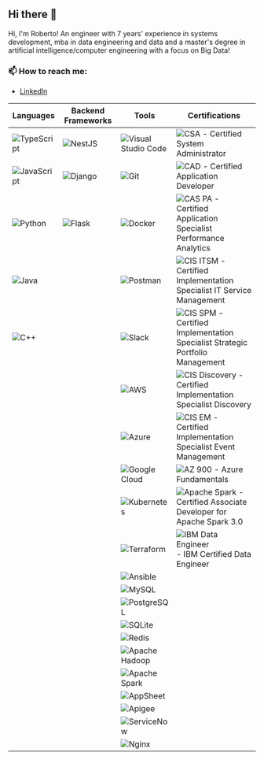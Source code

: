 ## Hi there 👋

Hi, I'm Roberto! An engineer with 7 years' experience in systems development, mba in data engineering and data and a master's degree in artificial intelligence/computer engineering with a focus on Big Data!

### 📫 How to reach me:
- [LinkedIn](https://www.linkedin.com/in/roberto-sa/)

| **Languages** | **Backend Frameworks** | **Tools** | **Certifications** |
| ------------- | ----------------------- | --------- | ------------------- |
| ![TypeScript](https://img.shields.io/badge/-TypeScript-3178C6?style=flat&logo=typescript&logoColor=white) | ![NestJS](https://img.shields.io/badge/-NestJS-E0234E?style=flat&logo=nestjs&logoColor=white) | ![Visual Studio Code](https://img.shields.io/badge/-VS%20Code-007ACC?style=flat&logo=visual-studio-code&logoColor=white) | ![CSA](https://img.shields.io/badge/ServiceNow-CSA-4CAF50?style=flat&logo=servicenow&logoColor=white) - Certified System Administrator |
| ![JavaScript](https://img.shields.io/badge/-JavaScript-F7DF1E?style=flat&logo=javascript&logoColor=black) | ![Django](https://img.shields.io/badge/-Django-092E20?style=flat&logo=django&logoColor=white) | ![Git](https://img.shields.io/badge/-Git-F05032?style=flat&logo=git&logoColor=white) | ![CAD](https://img.shields.io/badge/ServiceNow-CAD-4CAF50?style=flat&logo=servicenow&logoColor=white) - Certified Application Developer |
| ![Python](https://img.shields.io/badge/-Python-3776AB?style=flat&logo=python&logoColor=white) | ![Flask](https://img.shields.io/badge/-Flask-000000?style=flat&logo=flask&logoColor=white) | ![Docker](https://img.shields.io/badge/-Docker-2496ED?style=flat&logo=docker&logoColor=white) | ![CAS PA](https://img.shields.io/badge/ServiceNow-CAS%20PA-4CAF50?style=flat&logo=servicenow&logoColor=white) - Certified Application Specialist Performance Analytics |
| ![Java](https://img.shields.io/badge/-Java-007396?style=flat&logo=java&logoColor=white) | | ![Postman](https://img.shields.io/badge/-Postman-FF6C37?style=flat&logo=postman&logoColor=white) | ![CIS ITSM](https://img.shields.io/badge/ServiceNow-CIS%20ITSM-4CAF50?style=flat&logo=servicenow&logoColor=white) - Certified Implementation Specialist IT Service Management |
| ![C++](https://img.shields.io/badge/-C++-00599C?style=flat&logo=c%2B%2B&logoColor=white) | | ![Slack](https://img.shields.io/badge/-Slack-4A154B?style=flat&logo=slack&logoColor=white) | ![CIS SPM](https://img.shields.io/badge/ServiceNow-CIS%20SPM-4CAF50?style=flat&logo=servicenow&logoColor=white) - Certified Implementation Specialist Strategic Portfolio Management |
| | | ![AWS](https://img.shields.io/badge/-AWS-232F3E?style=flat&logo=amazon-aws&logoColor=white) | ![CIS Discovery](https://img.shields.io/badge/ServiceNow-CIS%20Discovery-4CAF50?style=flat&logo=servicenow&logoColor=white) - Certified Implementation Specialist Discovery |
| | | ![Azure](https://img.shields.io/badge/-Azure-0078D4?style=flat&logo=microsoft-azure&logoColor=white) | ![CIS EM](https://img.shields.io/badge/ServiceNow-CIS%20EM-4CAF50?style=flat&logo=servicenow&logoColor=white) - Certified Implementation Specialist Event Management |
| | | ![Google Cloud](https://img.shields.io/badge/-Google%20Cloud-4285F4?style=flat&logo=google-cloud&logoColor=white) | ![AZ 900](https://img.shields.io/badge/Azure-AZ%20900-0078D4?style=flat&logo=microsoft-azure&logoColor=white) - Azure Fundamentals |
| | | ![Kubernetes](https://img.shields.io/badge/-Kubernetes-326CE5?style=flat&logo=kubernetes&logoColor=white) | ![Apache Spark](https://img.shields.io/badge/DataBricks-Apache%20Spark%203.0-E25A1C?style=flat&logo=apachespark&logoColor=white) - Certified Associate Developer for Apache Spark 3.0 |
| | | ![Terraform](https://img.shields.io/badge/-Terraform-623CE4?style=flat&logo=terraform&logoColor=white) | ![IBM Data Engineer](https://img.shields.io/badge/IBM-Certified%20Data%20Engineer-052FAD?style=flat&logo=ibm&logoColor=white) - IBM Certified Data Engineer |
| | | ![Ansible](https://img.shields.io/badge/-Ansible-EE0000?style=flat&logo=ansible&logoColor=white) | |
| | | ![MySQL](https://img.shields.io/badge/-MySQL-4479A1?style=flat&logo=mysql&logoColor=white) | |
| | | ![PostgreSQL](https://img.shields.io/badge/-PostgreSQL-336791?style=flat&logo=postgresql&logoColor=white) | |
| | | ![SQLite](https://img.shields.io/badge/-SQLite-003B57?style=flat&logo=sqlite&logoColor=white) | |
| | | ![Redis](https://img.shields.io/badge/-Redis-DC382D?style=flat&logo=redis&logoColor=white) | |
| | | ![Apache Hadoop](https://img.shields.io/badge/-Apache%20Hadoop-66CCFF?style=flat&logo=apache-hadoop&logoColor=black) | |
| | | ![Apache Spark](https://img.shields.io/badge/-Apache%20Spark-E25A1C?style=flat&logo=apachespark&logoColor=white) | |
| | | ![AppSheet](https://img.shields.io/badge/-AppSheet-34A853?style=flat&logo=appsheet&logoColor=white) | |
| | | ![Apigee](https://img.shields.io/badge/-Apigee-4285F4?style=flat&logo=apigee&logoColor=white) | |
| | | ![ServiceNow](https://img.shields.io/badge/-ServiceNow-4CAF50?style=flat&logo=servicenow&logoColor=white) | |
| | | ![Nginx](https://img.shields.io/badge/-Nginx-009639?style=flat&logo=nginx&logoColor=white) | |





